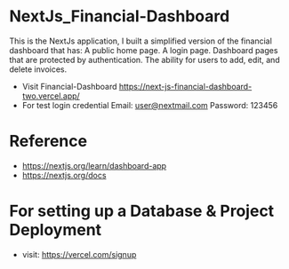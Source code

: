 # NextJs_Financial-Dashboard
This is the NextJs application, I built a simplified version of the financial dashboard that has:  A public home page. A login page. Dashboard pages that are protected by authentication. The ability for users to add, edit, and delete invoices.

- Visit Financial-Dashboard
https://next-js-financial-dashboard-two.vercel.app/
- For test login credential
  Email: user@nextmail.com
  Password: 123456

# Reference
- https://nextjs.org/learn/dashboard-app
- https://nextjs.org/docs

# For setting up a Database & Project Deployment 
- visit: https://vercel.com/signup
